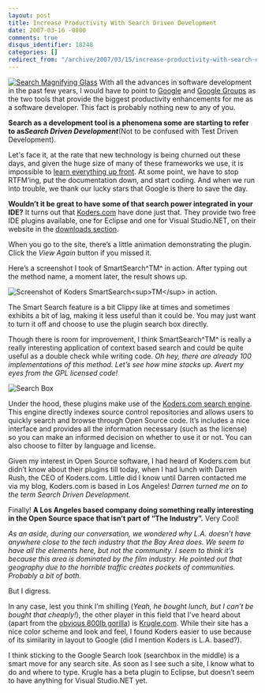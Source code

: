 ```yaml
---
layout: post
title: Increase Productivity With Search Driven Development
date: 2007-03-16 -0800
comments: true
disqus_identifier: 18248
categories: []
redirect_from: "/archive/2007/03/15/increase-productivity-with-search-driven-development.aspx/"
---
```


[![Search Magnifying
Glass](https://haacked.com/images/haacked_com/WindowsLiveWriter/IncreaseProductivityWithSearchDrivenDeve_E9CF/magnifyGlass00009_thumb.jpg)](https://haacked.com/images/haacked_com/WindowsLiveWriter/IncreaseProductivityWithSearchDrivenDeve_E9CF/magnifyGlass00009%5B2%5D.jpg)
With all the advances in software development in the past few years, I
would have to point to [Google](http://google.com/ "Google") and [Google
Groups](http://groups.google.com/ "Google Groups") as the two tools that
provide the biggest productivity enhancements for me as a software
developer. This fact is probably nothing new to any of you.

**Search as a development tool is a phenomena some are starting to refer
to as*****Search Driven Development***(Not to be confused with Test
Driven Development).

Let's face it, at the rate that new technology is being churned out
these days, and given the huge size of many of these frameworks we use,
it is impossible to [learn everything up
front](http://secretgeek.net/3way.asp "Three ways to know anything"). At
some point, we have to stop RTFM’ing, put the documentation down, and
start coding. And when we run into trouble, we thank our lucky stars
that Google is there to save the day.

**Wouldn’t it be great to have some of that search power integrated in
your IDE?** It turns out that
[Koders.com](http://www.koders.com/ "Koders") have done just that. They
provide two free IDE plugins available, one for Eclipse and one for
Visual Studio.NET, on their website in the [downloads
section](http://www.koders.com/info.aspx?c=tools "Koders.com Downloads").

When you go to the site, there’s a little animation demonstrating the
plugin. Click the *View Again* button if you missed it.

Here’s a screenshot I took of SmartSearch^TM^ in action. After typing
out the method name, a moment later, the result shows up.

![Screenshot of Koders SmartSearch\<sup\>TM\</sup\> in
action.](https://haacked.com/images/haacked_com/WindowsLiveWriter/IncreaseProductivityWithSearchDrivenDeve_E9CF/image%7B0%7D%5B13%5D.png)

The Smart Search feature is a bit Clippy like at times and sometimes
exhibits a bit of lag, making it less useful than it could be. You may
just want to turn it off and choose to use the plugin search box
directly.

Though there is room for improvement, I think SmartSearch^TM^ is really
a really interesting application of context based search and could be
quite useful as a double check while writing code. *Oh hey, there are
already 100 implementations of this method. Let’s see how mine stacks
up. Avert my eyes from the GPL licensed code!*

![Search
Box](https://haacked.com/images/haacked_com/WindowsLiveWriter/IncreaseProductivityWithSearchDrivenDeve_E9CF/image%7B0%7D%5B18%5D.png)

Under the hood, these plugins make use of the [Koders.com search
engine](http://koders.com/ "Search Code"). This engine directly indexes
source control repositories and allows users to quickly search and
browse through Open Source code. It’s includes a nice interface and
provides all the information necessary (such as the license) so you can
make an informed decision on whether to use it or not. You can also
choose to filter by language and license.

Given my interest in Open Source software, I had heard of Koders.com but
didn’t know about their plugins till today, when I had lunch with Darren
Rush, the CEO of Koders.com. Little did I know until Darren contacted me
via my blog, Koders.com is based in Los Angeles! *Darren turned me on to
the term Search Driven Development.*

Finally! **A Los Angeles based company doing something really
interesting in the Open Source space that isn’t part of “The
Industry”.** Very Cool!

*As an aside, during our conversation, we wondered why L.A. doesn’t have
anywhere close to the tech industry that the Bay Area does. We seem to
have all the elements here, but not the community. I seem to think it’s
because this area is dominated by the film industry. He pointed out that
geography due to the horrible traffic creates pockets of communities.
Probably a bit of both.*

But I digress.

In any case, lest you think I’m shilling (*Yeah, he bought lunch, but I
can’t be bought that cheaply!*), the other player in this field that
I’ve heard about (apart from the [obvious 800lb
gorilla](http://www.google.com/codesearch "Google Code Search")) is
[Krugle.com](http://krugle.com/ "Krugle"). While their site has a nice
color scheme and look and feel, I found Koders easier to use because of
its similarity in layout to Google (did I mention Koders is L.A.
based?).

I think sticking to the Google Search look (searchbox in the middle) is
a smart move for any search site. As soon as I see such a site, I know
what to do and where to type. Krugle has a beta plugin to Eclipse, but
doesn’t seem to have anything for Visual Studio.NET yet.


